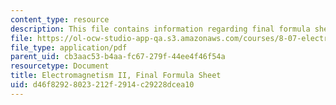 ```yaml
---
content_type: resource
description: This file contains information regarding final formula sheet.
file: https://ol-ocw-studio-app-qa.s3.amazonaws.com/courses/8-07-electromagnetism-ii-fall-2012/d46f82928023212f2914c29228dcea10_MIT8_07F12_formsheetfinal.pdf
file_type: application/pdf
parent_uid: cb3aac53-b4aa-fc67-279f-44ee4f46f54a
resourcetype: Document
title: Electromagnetism II, Final Formula Sheet
uid: d46f8292-8023-212f-2914-c29228dcea10
---
```

